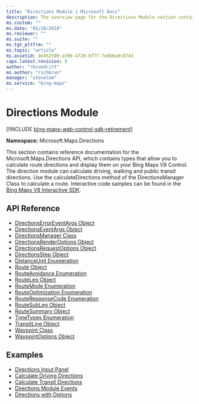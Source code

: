 ```yaml
---
title: "Directions Module | Microsoft Docs"
description: The overview page for the Directions Module section contains a description of the Microsoft.Maps.Directions API, which contains types that allow you to calculate route directions and display them on your Bing Maps V8 Control, and provides links to API reference articles and code examples.
ms.custom: ""
ms.date: "02/28/2018"
ms.reviewer: ""
ms.suite: ""
ms.tgt_pltfrm: ""
ms.topic: "article"
ms.assetid: de452509-a396-4728-bf7f-7edb6a0c8743
caps.latest.revision: 9
author: "rbrundritt"
ms.author: "richbrun"
manager: "stevelom"
ms.service: "bing-maps"
---
```


# Directions Module

[!INCLUDE [bing-maps-web-control-sdk-retirement](../../../includes/bing-maps-web-control-sdk-retirement.md)]

**Namespace:** Microsoft.Maps.Directions

This section contains reference documentation for the Microsoft.Maps.Directions API, which contains types that allow you to calculate route directions and display them on your Bing Maps V8 Control. The direction module can calculate driving, walking and public transit directions. Use the calculateDirections method of the DirectionsManager Class to calculate a route. Interactive code samples can be found in the [Bing Maps V8 Interactive SDK](https://www.bing.com/api/maps/sdk/mapcontrol/isdk#directionsCreateDrivingRoute+JS).

## API Reference ##

* [DirectionsErrorEventArgs Object](directionserroreventargs-object.md)
* [DirectionsEventArgs Object](directionserroreventargs-object.md)
* [DirectionsManager Class](directionsmanager-class.md)
* [DirectionsRenderOptions Object](directionsrenderoptions-object.md)
* [DirectionsRequestOptions Object](directionsrenderoptions-object.md)
* [DirectionsStep Object](directionsstep-object.md)
* [DistanceUnit Enumeration](distanceunit-enumeration.md)
* [Route Object](route-object.md)
* [RouteAvoidance Enumeration](routeavoidance-enumeration.md)
* [RouteLeg Object](routeleg-object.md)
* [RouteMode Enumeration](routemode-enumeration.md)
* [RouteOptimization Enumeration](routeoptimization-enumeration.md)
* [RouteResponseCode Enumeration](routeresponsecode-enumeration.md)
* [RouteSubLeg Object](routesubleg-object.md)
* [RouteSummary Object](routesummary-object.md)
* [TimeTypes Enumeration](timetypes-enumeration.md)
* [TransitLine Object](transitline-object.md)
* [Waypoint Class](waypoint-class.md)
* [WaypointOptions Object](waypointoptions-object.md)

## Examples ##

* [Directions Input Panel](../../map-control-concepts/directions-module-examples/directions-input-panel.md)
* [Calculate Driving Directions](../../map-control-concepts/directions-module-examples/calculate-driving-directions.md)
* [Calculate Transit Directions](../../map-control-concepts/directions-module-examples/calculate-transit-directions.md)
* [Directions Module Events](../../map-control-concepts/directions-module-examples/directions-module-events.md)
* [Directions with Options](../../map-control-concepts/directions-module-examples/directions-with-options.md)